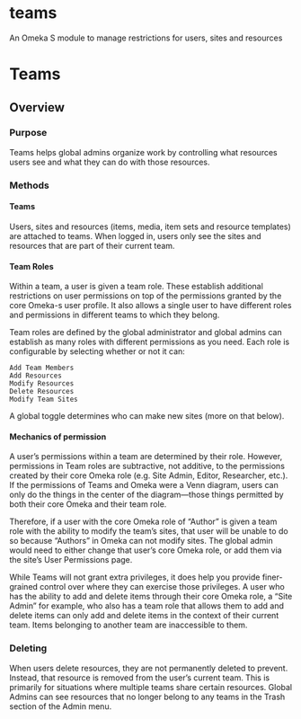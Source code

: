 # teams
An Omeka S module to manage restrictions for users, sites and resources


# Teams

## Overview

### Purpose
Teams helps global admins organize work by controlling what resources users see and what they can do with those resources. 

### Methods

#### Teams
Users, sites and resources (items, media, item sets and resource templates) are attached to teams. When logged in, users only see the sites and resources that are part of their current team. 

#### Team Roles
Within a team, a user is given a team role. These establish additional restrictions on user permissions on top of the permissions granted by the core Omeka-s user profile. It also allows a single user to have different roles and permissions in different teams to which they belong.

Team roles are defined by the global administrator and global admins can establish as many roles with different permissions as you need. Each role is configurable by selecting whether or not it can:

    Add Team Members
    Add Resources 
    Modify Resources
    Delete Resources    
    Modify Team Sites

A global toggle determines who can make new sites (more on that below).

#### Mechanics of permission 
A user’s permissions within a team are determined by their role. However, permissions in Team roles are subtractive, not additive, to the permissions created by their core Omeka role (e.g. Site Admin, Editor, Researcher, etc.). If the permissions of Teams and Omeka were a Venn diagram, users can only do the things in the center of the diagram—those things permitted by both their core Omeka and their team role. 

Therefore, if a user with the core Omeka role of “Author” is given a team role with the ability to modify the team’s sites, that user will be unable to do so because “Authors” in Omeka can not modify sites. The global admin would need to either change that user’s core Omeka role, or add them via the site’s User Permissions page. 

While Teams will not grant extra privileges, it does help you provide finer-grained control over where they can exercise those privileges. A user who has the ability to add and delete items through their core Omeka role, a “Site Admin” for example, who also has a team role that allows them to add and delete items can only add and delete items in the context of their current team. Items belonging to another team are inaccessible to them. 

### Deleting

When users delete resources, they are not permanently deleted to prevent. Instead, that resource is removed from the user’s current team. This is primarily for situations where multiple teams share certain resources.  Global Admins can see resources that no longer belong to any teams in the Trash section of the Admin menu.


